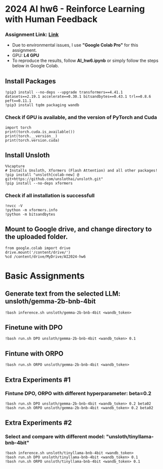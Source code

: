 # 2024 AI hw6 - Reinforce Learning with Human Feedback

### Assignment Link: [Link](https://docs.google.com/presentation/d/1AqHzkpCJDnuq90Lt9VnfqGenoSApb3RfPeXJGS-PkO0/edit?usp=sharing)
- Due to environmental issues, I use **"Google Colab Pro"** for this assignment.
- GPU: **L4 GPU**
- To reproduce the results, follow **AI_hw6.ipynb** or simply follow the steps below in Google Colab.

## Install Packages
```
!pip3 install --no-deps --upgrade transformers==4.41.1 datasets==2.19.1 accelerate==0.30.1 bitsandbytes==0.43.1 trl==0.8.6 peft==0.11.1
!pip3 install tqdm packaging wandb
```

### Check if GPU is available, and the version of PyTorch and Cuda
```
import torch
print(torch.cuda.is_available())
print(torch.__version__)
print(torch.version.cuda)
```

## Install Unsloth
```
%%capture
# Installs Unsloth, Xformers (Flash Attention) and all other packages!
!pip install "unsloth[colab-new] @ git+https://github.com/unslothai/unsloth.git"
!pip install --no-deps xformers
```

### Check if all installation is successfull
```
!nvcc -V
!python -m xformers.info
!python -m bitsandbytes
```

## Mount to Google drive, and change directory to the uploaded folder.
```
from google.colab import drive
drive.mount('/content/drive/')
%cd /content/drive/MyDrive/AI2024-hw6
```

# Basic Assignments

## Generate text from the selected LLM: unsloth/gemma-2b-bnb-4bit
```
!bash inference.sh unsloth/gemma-2b-bnb-4bit <wandb_token>
```

## Finetune with DPO
```
!bash run.sh DPO unsloth/gemma-2b-bnb-4bit <wandb_token> 0.1
```

## Fintune with ORPO
```
!bash run.sh ORPO unsloth/gemma-2b-bnb-4bit <wandb_token>
```

## Extra Experiments #1

### Fintune DPO, ORPO with different hyperparameter: beta=0.2
```
!bash run.sh DPO unsloth/gemma-2b-bnb-4bit <wandb_token> 0.2 beta02
!bash run.sh ORPO unsloth/gemma-2b-bnb-4bit <wandb_token> 0.2 beta02
````

## Extra Experiments #2

### Select and compare with different model: "unsloth/tinyllama-bnb-4bit"
```
!bash inference.sh unsloth/tinyllama-bnb-4bit <wandb_token>
!bash run.sh DPO unsloth/tinyllama-bnb-4bit <wandb_token> 0.1
!bash run.sh ORPO unsloth/tinyllama-bnb-4bit <wandb_token> 0.1
```
